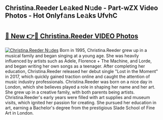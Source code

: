 ## Christina.Reeder Le𝚊ked N𝚞de - Part-wZX Video Photos - Hot Onlyf𝚊ns Le𝚊ks UfvhC

# <h2><a href="http://ac17675.deff.icu/?id=Christina.Reeder">🔗 New 👉🔴 Christina.Reeder VIDEO Photos</a></h2>

[![Christina.Reeder N𝚞des](https://i.imgur.com/rIISA9y.gif)](http://ac17675.deff.icu/?id=Christina.Reeder)
Born in 1995, Christina.Reeder grew up in a musical family and began singing at a young age. She was heavily influenced by artists such as Adele, Florence + The Machine, and Lorde, and began writing her own songs as a teenager. After completing her education, Christina.Reeder released her debut single "Lost in the Moment" in 2017, which quickly gained traction online and caught the attention of music industry professionals. Christina.Reeder was born on a nice day in London, which she believes played a role in shaping her name and her art. She grew up in a creative family, with both parents being artists. Christina.Reeder's early years were filled with art supplies and museum visits, which ignited her passion for creating. She pursued her education in art, earning a Bachelor's degree from the prestigious Slade School of Fine Art in London.
